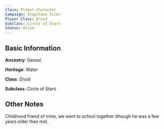 ```yaml
---
Class: Player Character
Campaign: Stepstone Isles
Player Class: Druid
Subclass: Circle of Stars
Status: Alive
---
```

## Basic Information

**Ancestry**: Genasi

**Heritage**: Water

**Class**: Druid

**Subclass**: Circle of Stars
## Other Notes

Childhood friend of mine, we went to school together (though he was a few years older than me).